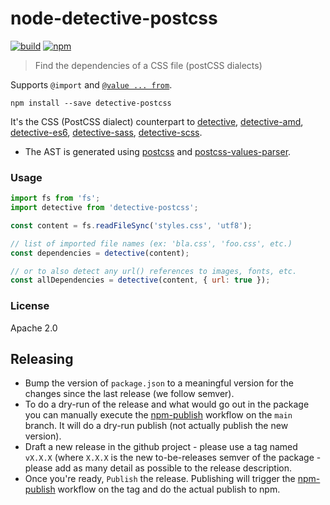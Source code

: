 # node-detective-postcss

[![build](https://github.com/joscha/node-detective-postcss/actions/workflows/node.js.yml/badge.svg)](https://github.com/joscha/node-detective-postcss/actions/workflows/node.js.yml)
[![npm](https://img.shields.io/npm/v/detective-postcss.svg)](https://www.npmjs.com/package/detective-postcss)

> Find the dependencies of a CSS file (postCSS dialects)

Supports `@import` and [`@value ... from`](https://github.com/css-modules/postcss-icss-values).

`npm install --save detective-postcss`

It's the CSS (PostCSS dialect) counterpart to [detective](https://github.com/substack/node-detective), [detective-amd](https://github.com/dependents/node-detective-amd), [detective-es6](https://github.com/dependents/node-detective-es6), [detective-sass](https://github.com/dependents/node-detective-sass), [detective-scss](https://github.com/dependents/node-detective-scss).

- The AST is generated using [postcss](https://github.com/postcss/postcss) and [postcss-values-parser](https://github.com/shellscape/postcss-values-parser).

### Usage

```js
import fs from 'fs';
import detective from 'detective-postcss';

const content = fs.readFileSync('styles.css', 'utf8');

// list of imported file names (ex: 'bla.css', 'foo.css', etc.)
const dependencies = detective(content);

// or to also detect any url() references to images, fonts, etc.
const allDependencies = detective(content, { url: true });
```

### License

Apache 2.0

## Releasing

- Bump the version of `package.json` to a meaningful version for the changes since the last release (we follow semver).
- To do a dry-run of the release and what would go out in the package you can manually execute the [npm-publish](https://github.com/joscha/node-detective-postcss/actions/workflows/npm-publish.yml) workflow on the `main` branch. It will do a dry-run publish (not actually publish the new version).
- Draft a new release in the github project - please use a tag named `vX.X.X` (where `X.X.X` is the new to-be-releases semver of the package - please add as many detail as possible to the release description.
- Once you're ready, `Publish` the release. Publishing will trigger the [npm-publish](https://github.com/joscha/node-detective-postcss/actions/workflows/npm-publish.yml) workflow on the tag and do the actual publish to npm.
